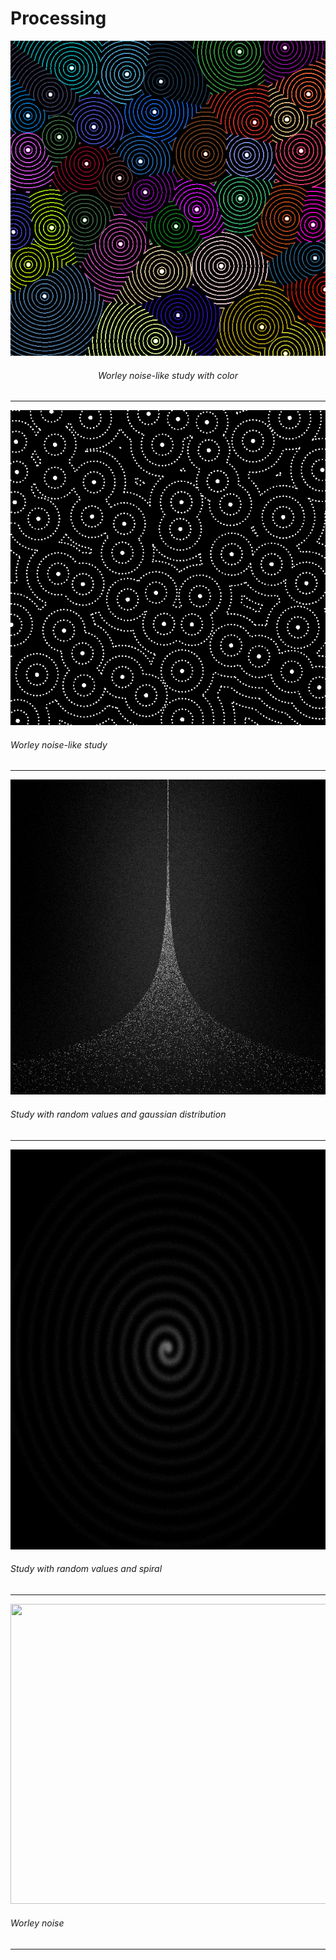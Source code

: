 # Processing

![worleydots-000002](https://github.com/lporanta/Processing/blob/master/demo/worleydots-000002.png)

###### <p style="text-align: center;"> Worley noise-like study with color </p>

***

![worleydots-000026](https://github.com/lporanta/Processing/blob/master/demo/worleydots-000026.png)
###### Worley noise-like study

***

![randomStudy-000690](https://github.com/lporanta/Processing/blob/master/demo/randomStudy-000690.png)
###### Study with random values and gaussian distribution

***

<img src="https://github.com/lporanta/Processing/blob/master/demo/randomStudy-002863.png" width="640" height="640">

###### Study with random values and spiral

***

<img src="https://github.com/lporanta/Processing/blob/master/demo/ezgif-2-96863537cdc3.gif" width="640" height="480">

###### Worley noise

***
